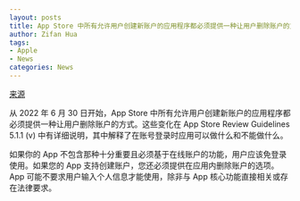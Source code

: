 ```yaml
---
layout: posts
title: App Store 中所有允许用户创建新账户的应用程序都必须提供一种让用户删除账户的方式
author: Zifan Hua
tags:
- Apple
- News
categories: News
---
```


[来源](https://t.me/TestFlightCN/13147)

从 2022 年 6 月 30 日开始，App Store 中所有允许用户创建新账户的应用程序都必须提供一种让用户删除账户的方式。这些变化在 App Store Review Guidelines 5.1.1 (v) 中有详细说明，其中解释了在账号登录时应用可以做什么和不能做什么。

如果你的 App 不包含那种十分重要且必须基于在线账户的功能，用户应该免登录使用。如果您的 App 支持创建账户，您还必须提供在应用内删除账户的选项。App 可能不要求用户输入个人信息才能使用，除非与 App 核心功能直接相关或存在法律要求。